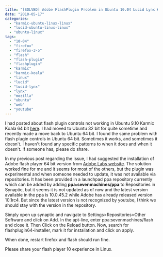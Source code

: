```yaml
---
title: "[SOLVED] Adobe FlashPlugin Problem in Ubuntu 10.04 Lucid Lynx 64bit"
date: "2010-05-17"
categories: 
  - "karmic-ubuntu-linux-linux"
  - "lucid-ubuntu-linux-linux"
  - "ubuntu-linux"
tags: 
  - "10-04"
  - "firefox"
  - "firefox-3-5"
  - "flash"
  - "flash-plugin"
  - "flashplugin"
  - "karmic"
  - "karmic-koala"
  - "linux"
  - "lucid"
  - "lucid-lynx"
  - "lynx"
  - "mozilla"
  - "ubuntu"
  - "web"
  - "youtube"
---
```


I had posted about flash plugin controls not working in Ubuntu 9.10 Karmic Koala 64 bit [here](http://www.khattam.info/2009/08/18/solved-flashplugin-controls-not-working-in-ubuntu-9-10-karmic-koala-alpha-4/). I had moved to Ubuntu 32 bit for quite sometime and recently made a move back to Ubuntu 64 bit. I found the same problem with flash plugin controls in Ubuntu 64 bit. Sometimes it works, and sometimes it doesn't. I haven't found any specific patterns to when it does and when it doesn't. If someone has, please do share.

In my previous post regarding the issue, I had suggested the installation of Adobe flash player 64 bit version from [Adobe Labs website](http://labs.adobe.com/downloads/flashplayer10.html). The solution worked fine for me and it seems for most of the others, but the plugin was experimental and when someone needed to update, it was not available via repositories. It has been provided in a launchpad ppa repository currently which can be added by adding **ppa:sevenmachines/ppa** to Repositories in Synaptic, but it seems it is not updated as of now and the latest version available in the ppa is 10.0.45.2 while Adobe has already released version 10.1rc4. But since the latest version is not recognized by youtube, I think we should stay with the version in the repository.

Simply open up synaptic and navigate to Settings>Repositories>Other Software and click on Add. In the apt-line, enter ppa:sevenmachines/flash and close it. Then Click on the Reload button. Now, search for flashplugin64-installer, mark it for installation and click on apply.

When done, restart firefox and flash should run fine.

Please share your flash player 10 experience in Linux.
